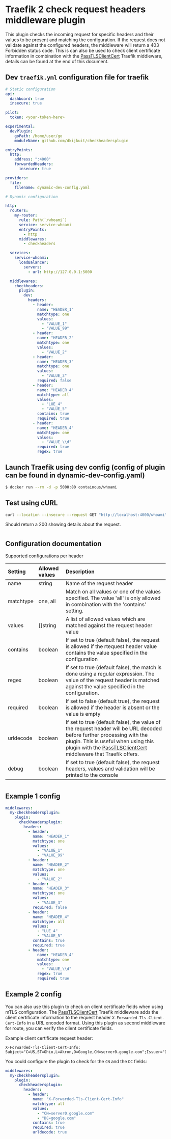 # Traefik 2 check request headers middleware plugin

This plugin checks the incoming request for specific headers and their values to be present and matching the configuration. If the request does not validate against the configured headers, the middleware will return a 403 Forbidden status code. This is can also be used to check client certificate information in combination with the [PassTLSClientCert](https://doc.traefik.io/traefik/middlewares/passtlsclientcert/) Traefik middleware, details can be found at the end of this document.

## Dev `traefik.yml` configuration file for traefik

```yaml
# Static configuration
api:
  dashboard: true
  insecure: true

pilot:
  token: <your-token-here>

experimental:
  devPlugin:
    goPath: /home/user/go
    moduleName: github.com/dkijkuit/checkheadersplugin

entryPoints:
  http:
    address: ":4000"
    forwardedHeaders:
      insecure: true

providers:
  file:
    filename: dynamic-dev-config.yaml
```

```yaml
# Dynamic configuration

http:
  routers:
    my-router:
      rule: Path(`/whoami`)
      service: service-whoami
      entryPoints:
        - http
      middlewares:
        - checkheaders

  services:
    service-whoami:
      loadBalancer:
        servers:
          - url: http://127.0.0.1:5000

  middlewares:
    checkheaders:
      plugin:
        dev:
          headers:
            - header:
              name: "HEADER_1"
              matchtype: one
              values:
                - "VALUE_1"
                - "VALUE_99"
            - header:
              name: "HEADER_2"
              matchtype: one
              values:
                - "VALUE_2"
            - header:
              name: "HEADER_3"
              matchtype: one
              values:
                - "VALUE_3"
              required: false
            - header:
              name: "HEADER_4"
              matchtype: all
              values:
                - "LUE_4"
                - "VALUE_5"
              contains: true
              required: true
            - header:
              name: "HEADER_4"
              matchtype: one
              values:
                - "VALUE_\\d"
              required: true
              regex: true
```

## Launch Traefik using dev config (config of plugin can be found in dynamic-dev-config.yaml)

```bash
$ docker run --rm -d -p 5000:80 containous/whoami
```

## Test using cURL

```bash
curl --location --insecure --request GET "http://localhost:4000/whoami" --header "HEADER_1: VALUE_99" --header "HEADER_2: VALUE_2" --header "HEADER_3: VALUE_3" --header "HEADER_4: VALUE_X_and_VALUE_4_and_VALUE_5_AND_6"
```

Should return a 200 showing details about the request.

#

## Configuration documentation

Supported configurations per header

| Setting   | Allowed values | Description |
| :--       | :--            | :--         |
| name      | string   | Name of the request header |
| matchtype | one, all | Match on all values or one of the values specified. The value 'all' is only allowed in combination with the 'contains' setting.|
| values    | []string | A list of allowed values which are matched against the request header value|
| contains  | boolean  | If set to true (default false), the request is allowed if the rtequest header value contains the value specified in the configuration |
| regex     | boolean  | If set to true (default false), the match is done using a regular expression. The value of the request header is matched against the value specified in the configuration. |
| required  | boolean  | If set to false (default true), the request is allowed if the header is absent or the value is empty|
| urldecode | boolean  | If set to true (default false), the value of the request header will be URL decoded before further processing with the plugin. This is useful when using this plugin with the [PassTLSClientCert](https://doc.traefik.io/traefik/middlewares/passtlsclientcert/) middleware that Traefik offers.
| debug     | boolean  | If set to true (default false), the request headers, values and validation will be printed to the console|

#

## Example 1 config

```yaml
middlewares:
  my-checkheadersplugin:
    plugin:
      checkheadersplugin:
        headers:
          - header:
            name: "HEADER_1"
            matchtype: one
            values:
              - "VALUE_1"
              - "VALUE_99"
          - header:
            name: "HEADER_2"
            matchtype: one
            values:
              - "VALUE_2"
          - header:
            name: "HEADER_3"
            matchtype: one
            values:
              - "VALUE_3"
            required: false
          - header:
            name: "HEADER_4"
            matchtype: all
            values:
              - "LUE_4"
              - "VALUE_5"
            contains: true
            required: true
          - header:
              name: "HEADER_4"
              matchtype: one
              values:
                - "VALUE_\\d"
              regex: true
              required: true
```

## Example 2 config

You can also use this plugin to check on client certificate fields when using mTLS configuration. The [PassTLSClientCert](https://doc.traefik.io/traefik/middlewares/passtlsclientcert/) Traefik middleware adds the client certificate information to the request header `X-Forwarded-Tls-Client-Cert-Info` in a URL encoded format. Using this plugin as second middleware for route, you can verify the client certificate fields.

Example client certificate request header:

```http
X-Forwarded-Tls-Client-Cert-Info: Subject="C=US,ST=Ohio,L=Akron,O=Google,CN=server0.google.com";Issuer="DC=us,DC=google.com,DC=com,CN=GoogleRootCA";NB="1687386830";NA="1750458830";SAN="server0.google.com"
```

You could configure the plugin to check for the `CN` and the `DC` fields:

```yaml
middlewares:
  my-checkheadersplugin:
    plugin:
      checkheadersplugin:
        headers:
          - header:
            name: "X-Forwarded-Tls-Client-Cert-Info"
            matchtype: all
            values:
              - "CN=server0.google.com"
              - "DC=google.com"
            contains: true
            required: true
            urldecode: true
```
